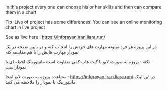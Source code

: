 In this project every one can choose his or her skills and then can compare them in a chart

Tip :Live of project has some differences. You can see an online monitoring chart in live project

See as  live here : https://inforayan.iran.liara.run/




در این پروژه هر فرد میتونه مهارت های خودش را انتخاب کنه و در پایین صفحه در یک نمودار مهارت هایش را با هم مقایسه کنه

نکته : پروژه به صورت لایو با گیت هاب کمی متفاوت است مانیتورینگ لحظه ای با نموداراست

مشاهده پروژه به صورت لایو اینجا : https://inforayan.iran.liara.run/ در این لینک مانیتورینگ با نمودار را ملاحظه می کنید 


